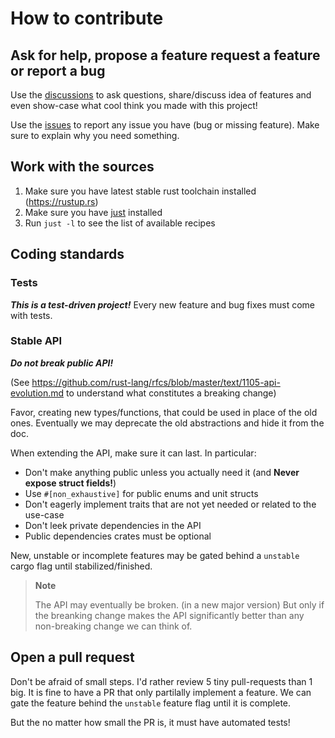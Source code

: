 # How to contribute

## Ask for help, propose a feature request a feature or report a bug

Use the [discussions](https://github.com/jcornaz/beancount-parser/discussions) to ask questions, share/discuss idea of features and even show-case what cool think you made with this project!

Use the [issues](https://github.com/jcornaz/beancount-parser/issues) to report any issue you have (bug or missing feature). Make sure to explain why you need something.


## Work with the sources

1. Make sure you have latest stable rust toolchain installed (https://rustup.rs)
2. Make sure you have [just](https://just.systems/man/en/chapter_4.html) installed
3. Run `just -l` to see the list of available recipes

## Coding standards

### Tests

***This is a test-driven project!*** Every new feature and bug fixes must come with tests.

### Stable API

***Do not break public API!***

(See https://github.com/rust-lang/rfcs/blob/master/text/1105-api-evolution.md to understand what constitutes a breaking change)

Favor, creating new types/functions, that could be used in place of the old ones.
Eventually we may deprecate the old abstractions and hide it from the doc.

When extending the API, make sure it can last. In particular:
* Don't make anything public unless you actually need it (and **Never expose struct fields!**)
* Use `#[non_exhaustive]` for public enums and unit structs
* Don't eagerly implement traits that are not yet needed or related to the use-case
* Don't leek private dependencies in the API
* Public dependencies crates must be optional

New, unstable or incomplete features may be gated behind a `unstable` cargo flag until stabilized/finished.

> **Note**
>
> The API may eventually be broken. (in a new major version)
> But only if the breanking change makes the API significantly better than any non-breaking change we can think of.


## Open a pull request

Don't be afraid of small steps. I'd rather review 5 tiny pull-requests than 1 big. It is fine to have a PR that only partilally implement a feature. We can gate the feature behind the `unstable` feature flag until it is complete.

But the no matter how small the PR is, it must have automated tests!
